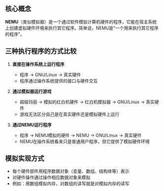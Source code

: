 
## 核心概念

**NEMU**（类似模拟器）是一个通过软件模拟计算机硬件的程序，它能在宿主系统上创建虚拟硬件环境来执行其它程序。简单说，NEMU是"一个用来执行其它程序的程序"。

## 三种执行程序的方式比较

1. **直接在操作系统上运行程序**  
   - 程序 → GNU/Linux → 真实硬件  
   - 程序通过操作系统提供的接口与硬件交互

2. **通过模拟器运行游戏**  
   - 超级玛丽 → 模拟的红白机硬件 → 红白机模拟器 → GNU/Linux → 真实硬件  
   - 游戏无法区分自己是在真实硬件还是模拟硬件上运行

3. **通过NEMU运行程序**  
   - 程序 → NEMU模拟的硬件 → NEMU → GNU/Linux → 真实硬件  
   - NEMU在操作系统看来只是普通用户程序，但它提供了模拟硬件环境

## 模拟实现方式

- 每个硬件部件用程序数据对象（变量、数组、结构体等）表示
- 对硬件操作通过操作相应数据对象来模拟
- 例如：用数组模拟内存，对数组的读写就是对模拟内存的读写